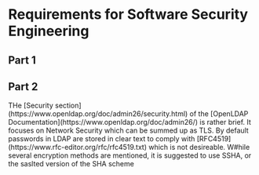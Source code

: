 # Requirements for Software Security Engineering

## Part 1


## Part 2
<p> THe [Security section](https://www.openldap.org/doc/admin26/security.html) of the [OpenLDAP Documentation](https://www.openldap.org/doc/admin26/) is rather brief.  It focuses on Network Security which can be summed up as TLS.  By default passwords in LDAP are stored in clear text to comply with [RFC4519](https://www.rfc-editor.org/rfc/rfc4519.txt) which is not desireable.  W#hile several encryption methods are mentioned, it is suggested to use SSHA, or the saslted version of the SHA scheme</p>
